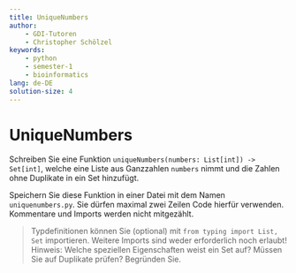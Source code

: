 ```yaml
---
title: UniqueNumbers
author:
    - GDI-Tutoren
    - Christopher Schölzel
keywords:
    - python
    - semester-1
    - bioinformatics
lang: de-DE
solution-size: 4
---
```


# UniqueNumbers

Schreiben Sie eine Funktion `uniqueNumbers(numbers: List[int]) -> Set[int]`, welche eine Liste aus Ganzzahlen `numbers` nimmt und die Zahlen ohne Duplikate in ein Set hinzufügt.

Speichern Sie diese Funktion in einer Datei mit dem Namen `uniquenumbers.py`.
Sie dürfen maximal zwei Zeilen Code hierfür verwenden. Kommentare und Imports werden nicht mitgezählt.

> Typdefinitionen können Sie (optional) mit `from typing import List, Set` importieren. Weitere Imports sind weder erforderlich noch erlaubt!
> Hinweis: Welche speziellen Eigenschaften weist ein Set auf? Müssen Sie auf Duplikate prüfen? Begründen Sie.